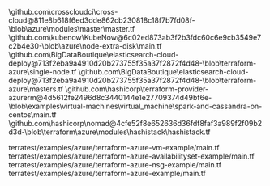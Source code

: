 \github.com\crosscloudci\cross-cloud@811e8b618f6ed3dde862cb230818c18f7b7fd08f\-\blob\azure\modules\master\master.tf
\github.com\kubenow\KubeNow@6c02ed873ab3f2b3fdc60c6e9cb3549e7c2b4e30\-\blob\azure\node-extra-disk\main.tf
\github.com\BigDataBoutique\elasticsearch-cloud-deploy@713f2eba9a4910d20b273755f35a37f2872f4d48\-\blob\terraform-azure\single-node.tf
\github.com\BigDataBoutique\elasticsearch-cloud-deploy@713f2eba9a4910d20b273755f35a37f2872f4d48\-\blob\terraform-azure\masters.tf
\github.com\hashicorp\terraform-provider-azurerm@4d5612fe2496d8c3440144e1e27709374d49bf6e\-\blob\examples\virtual-machines\virtual_machine\spark-and-cassandra-on-centos\main.tf
\github.com\hashicorp\nomad@4cfe52f8e652636d36fdf8faf3a989f2f09b2d3d\-\blob\terraform\azure\modules\hashistack\hashistack.tf

terratest/examples/azure/terraform-azure-vm-example/main.tf
terratest/examples/azure/terraform-azure-availabilityset-example/main.tf
terratest/examples/azure/terraform-azure-nsg-example/main.tf
terratest/examples/azure/terraform-azure-example/main.tf
